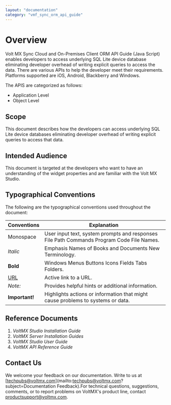 ```yaml
---
layout: "documentation"
category: "vmf_sync_orm_api_guide"
---
```

                           

Overview
========

Volt MX  Sync Cloud and On-Premises Client ORM API Guide (Java Script) enables developers to access underlying SQL Lite device database eliminating developer overhead of writing explicit queries to access the data. There are various APIs to help the developer meet their requirements. Platforms supported are iOS, Android, Blackberry and Windows.

The APIS are categorized as follows:

*   Application Level
*   Object Level

Scope
-----

This document describes how the developers can access underlying SQL Lite device databases eliminating developer overhead of writing explicit queries to access that data.

Intended Audience
-----------------

This document is targeted at the developers who want to have an understanding of the widget properties and are familiar with the Volt MX Studio.

Typographical Conventions
-------------------------

The following are the typographical conventions used throughout the document:

  
| Conventions | Explanation |
| --- | --- |
| Monospace | User input text, system prompts and responses File Path Commands Program Code File Names. |
| _Italic_ | Emphasis Names of Books and Documents New Terminology. |
| **Bold** | Windows Menus Buttons Icons Fields Tabs Folders. |
| [URL](##) | Active link to a URL. |
| _Note:_ | Provides helpful hints or additional information. |
| **Important!** | Highlights actions or information that might cause problems to systems or data. |

Reference Documents
-------------------

1.  _VoltMX Studio Installation Guide_
2.  _VoltMX Server Installation Guides_
3.  _VoltMX Studio User Guide_
4.  _VoltMX API Reference Guide_

Contact Us
----------

We welcome your feedback on our documentation. Write to us at [techpubs@voltmx.com](mailto:techpubs@voltmx.com?subject=Documentation Feedback).For technical questions, suggestions, comments, or to report problems on VoltMX's product line, contact [productsupport@voltmx.com](mailto:productsupport@voltmx.com).

